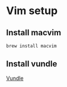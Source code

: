 # Vim setup


## Install macvim

`brew install macvim`

## Install vundle
[Vundle](https://github.com/VundleVim/Vundle.vim)
